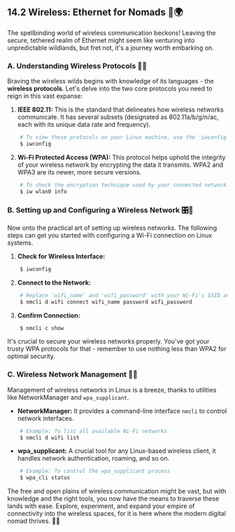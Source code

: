 ## 14.2 Wireless: Ethernet for Nomads 💼🌍

The spellbinding world of wireless communication beckons! Leaving the secure, tethered realm of Ethernet might seem like venturing into unpredictable wildlands, but fret not, it's a journey worth embarking on.  

### A. Understanding Wireless Protocols 📝🌐

Braving the wireless wilds begins with knowledge of its languages - the **wireless protocols**. Let's delve into the two core protocols you need to reign in this vast expanse:

1. **IEEE 802.11:** This is the standard that delineates how wireless networks communicate. It has several subsets (designated as 802.11a/b/g/n/ac, each with its unique data rate and frequency).

```bash
    # To view these protocols on your Linux machine, use the 'iwconfig' command:
    $ iwconfig
```

2. **Wi-Fi Protected Access (WPA):** This protocol helps uphold the integrity of your wireless network by encrypting the data it transmits. WPA2 and WPA3 are its newer, more secure versions.

```bash
    # To check the encryption technique used by your connected network:
    $ iw wlan0 info
```

### B. Setting up and Configuring a Wireless Network 🎛️📡

Now onto the practical art of setting up wireless networks. The following steps can get you started with configuring a Wi-Fi connection on Linux systems.

1. **Check for Wireless Interface:**

```bash
    $ iwconfig
```

2. **Connect to the Network:**

```bash
    # Replace 'wifi_name' and 'wifi_password' with your Wi-Fi's SSID and password.
    $ nmcli d wifi connect wifi_name password wifi_password
```

3. **Confirm Connection:**

```bash
    $ nmcli c show
```

It's crucial to secure your wireless networks properly. You've got your trusty WPA protocols for that - remember to use nothing less than WPA2 for optimal security. 

### C. Wireless Network Management 💼📡

Management of wireless networks in Linux is a breeze, thanks to utilities like NetworkManager and `wpa_supplicant`. 

- **NetworkManager:** It provides a command-line interface `nmcli` to control network interfaces.

```bash
    # Example: To list all available Wi-Fi networks
    $ nmcli d wifi list
```

- **wpa_supplicant:** A crucial tool for any Linux-based wireless client, it handles network authentication, roaming, and so on.

```bash
    # Example: To control the wpa_supplicant process
    $ wpa_cli status
```

The free and open plains of wireless communication might be vast, but with knowledge and the right tools, you now have the means to traverse these lands with ease. Explore, experiment, and expand your empire of connectivity into the wireless spaces, for it is here where the modern digital nomad thrives. 📶✨